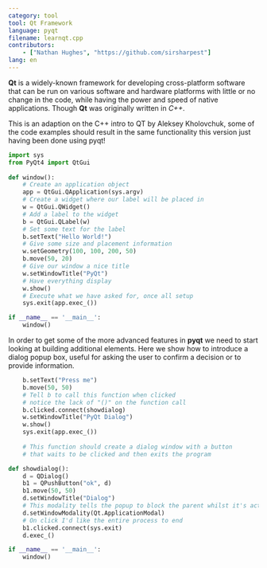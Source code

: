 ```yaml
---
category: tool
tool: Qt Framework
language: pyqt
filename: learnqt.cpp
contributors:
    - ["Nathan Hughes", "https://github.com/sirsharpest"]
lang: en
---
```


**Qt** is a widely-known framework for developing cross-platform software that can be run on various software and hardware platforms with little or no change in the code, while having the power and speed of native applications. Though **Qt** was originally written in *C++*.


This is an adaption on the C++ intro to QT by Aleksey Kholovchuk, some of the code examples should result in the same functionality
this version just having been done using pyqt! 

```Python
import sys
from PyQt4 import QtGui
	
def window():
	# Create an application object 
    app = QtGui.QApplication(sys.argv)
	# Create a widget where our label will be placed in
    w = QtGui.QWidget()
	# Add a label to the widget 
    b = QtGui.QLabel(w)
	# Set some text for the label 
    b.setText("Hello World!")
	# Give some size and placement information 
    w.setGeometry(100, 100, 200, 50)
    b.move(50, 20)
	# Give our window a nice title 
    w.setWindowTitle("PyQt")
	# Have everything display
    w.show()
	# Execute what we have asked for, once all setup
    sys.exit(app.exec_())

if __name__ == '__main__':
    window()

```

In order to get some of the more advanced features in **pyqt** we need to start looking at building additional elements. 
Here we show how to introduce a dialog popup box, useful for asking the user to confirm a decision or to provide information.

```Python 
    b.setText("Press me")
    b.move(50, 50)
    # Tell b to call this function when clicked
    # notice the lack of "()" on the function call
    b.clicked.connect(showdialog)
    w.setWindowTitle("PyQt Dialog")
    w.show()
    sys.exit(app.exec_())
	
	# This function should create a dialog window with a button
	# that waits to be clicked and then exits the program

def showdialog():
	d = QDialog()
    b1 = QPushButton("ok", d)
    b1.move(50, 50)
    d.setWindowTitle("Dialog")
    # This modality tells the popup to block the parent whilst it's active
    d.setWindowModality(Qt.ApplicationModal)
    # On click I'd like the entire process to end
    b1.clicked.connect(sys.exit)
    d.exec_()

if __name__ == '__main__':
    window()

```
